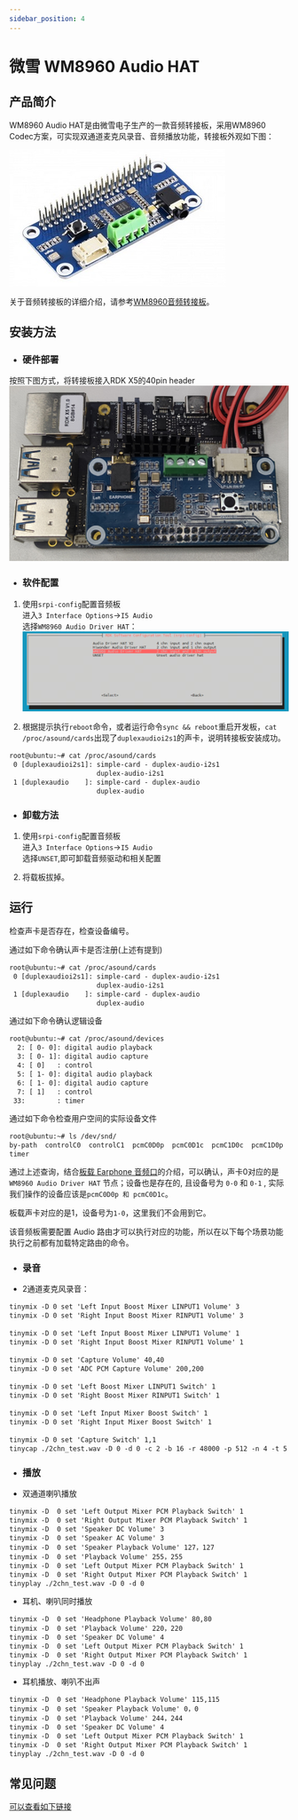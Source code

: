 ```yaml
---
sidebar_position: 4
---
```


# 微雪 WM8960 Audio HAT

## 产品简介
WM8960 Audio HAT是由微雪电子生产的一款音频转接板，采用WM8960 Codec方案，可实现双通道麦克风录音、音频播放功能，转接板外观如下图：

![image-audio-wm8960](../../../../static/img/03_Basic_Application/02_audio/image/image-audio-wm8960.jpg)

关于音频转接板的详细介绍，请参考[WM8960音频转接板](https://www.waveshare.net/wiki/WM8960_Audio_HAT)。
## 安装方法

- ### 硬件部署

按照下图方式，将转接板接入RDK X5的40pin header  
![image-wm8960-audio-hat-rkd-x5-setup-2](../../../../static/img/03_Basic_Application/02_audio/image/image-wm8960-audio-hat-rkd-x5-setup-2.png)

- ### 软件配置

1. 使用`srpi-config`配置音频板  
进入`3 Interface Options`->`I5 Audio`  
选择`WM8960 Audio Driver HAT`：
![image-audio-codec-select-wm8960-hat-rdkx5](../../../../static/img/03_Basic_Application/02_audio/image/image-audio-codec-select-wm8960-hat-rdkx5.png)  


2. 根据提示执行`reboot`命令，或者运行命令`sync && reboot`重启开发板，`cat /proc/asound/cards`出现了`duplexaudioi2s1`的声卡，说明转接板安装成功。

```shell
root@ubuntu:~# cat /proc/asound/cards 
 0 [duplexaudioi2s1]: simple-card - duplex-audio-i2s1
                      duplex-audio-i2s1
 1 [duplexaudio    ]: simple-card - duplex-audio
                      duplex-audio
```

- ### 卸载方法
1. 使用`srpi-config`配置音频板   
进入`3 Interface Options`->`I5 Audio`  
选择`UNSET`,即可卸载音频驱动和相关配置

2. 将载板拔掉。

## 运行
检查声卡是否存在，检查设备编号。

通过如下命令确认声卡是否注册(上述有提到)
```shell
root@ubuntu:~# cat /proc/asound/cards 
 0 [duplexaudioi2s1]: simple-card - duplex-audio-i2s1
                      duplex-audio-i2s1
 1 [duplexaudio    ]: simple-card - duplex-audio
                      duplex-audio
```

通过如下命令确认逻辑设备
```shell
root@ubuntu:~# cat /proc/asound/devices
  2: [ 0- 0]: digital audio playback
  3: [ 0- 1]: digital audio capture
  4: [ 0]   : control
  5: [ 1- 0]: digital audio playback
  6: [ 1- 0]: digital audio capture
  7: [ 1]   : control
 33:        : timer
```

通过如下命令检查用户空间的实际设备文件
```shell
root@ubuntu:~# ls /dev/snd/
by-path  controlC0  controlC1  pcmC0D0p  pcmC0D1c  pcmC1D0c  pcmC1D0p  timer
```
通过上述查询，结合[板载 Earphone 音频口](in_board_es8326.md#运行)的介绍，可以确认，声卡0对应的是 `WM8960 Audio Driver HAT` 节点；设备也是存在的, 且设备号为 `0-0` 和 `0-1` , 实际我们操作的设备应该是`pcmC0D0p 和 pcmC0D1c`。

板载声卡对应的是1，设备号为`1-0`，这里我们不会用到它。

该音频板需要配置 Audio 路由才可以执行对应的功能，所以在以下每个场景功能执行之前都有加载特定路由的命令。

- ### 录音
- 2通道麦克风录音：

```
tinymix -D 0 set 'Left Input Boost Mixer LINPUT1 Volume' 3
tinymix -D 0 set 'Right Input Boost Mixer RINPUT1 Volume' 3

tinymix -D 0 set 'Left Input Boost Mixer LINPUT1 Volume' 1
tinymix -D 0 set 'Right Input Boost Mixer RINPUT1 Volume' 1

tinymix -D 0 set 'Capture Volume' 40,40
tinymix -D 0 set 'ADC PCM Capture Volume' 200,200

tinymix -D 0 set 'Left Boost Mixer LINPUT1 Switch' 1
tinymix -D 0 set 'Right Boost Mixer RINPUT1 Switch' 1

tinymix -D 0 set 'Left Input Mixer Boost Switch' 1
tinymix -D 0 set 'Right Input Mixer Boost Switch' 1

tinymix -D 0 set 'Capture Switch' 1,1
tinycap ./2chn_test.wav -D 0 -d 0 -c 2 -b 16 -r 48000 -p 512 -n 4 -t 5
```

- ### 播放

- 双通道喇叭播放

```
tinymix -D  0 set 'Left Output Mixer PCM Playback Switch' 1
tinymix -D  0 set 'Right Output Mixer PCM Playback Switch' 1
tinymix -D  0 set 'Speaker DC Volume' 3
tinymix -D  0 set 'Speaker AC Volume' 3
tinymix -D  0 set 'Speaker Playback Volume' 127，127
tinymix -D  0 set 'Playback Volume' 255，255
tinymix -D  0 set 'Left Output Mixer PCM Playback Switch' 1
tinymix -D  0 set 'Right Output Mixer PCM Playback Switch' 1
tinyplay ./2chn_test.wav -D 0 -d 0
```


- 耳机、喇叭同时播放
```
tinymix -D  0 set 'Headphone Playback Volume' 80,80
tinymix -D  0 set 'Playback Volume' 220，220
tinymix -D  0 set 'Speaker DC Volume' 4
tinymix -D  0 set 'Left Output Mixer PCM Playback Switch' 1
tinymix -D  0 set 'Right Output Mixer PCM Playback Switch' 1
tinyplay ./2chn_test.wav -D 0 -d 0
```

- 耳机播放、喇叭不出声
```
tinymix -D  0 set 'Headphone Playback Volume' 115,115
tinymix -D  0 set 'Speaker Playback Volume' 0，0
tinymix -D  0 set 'Playback Volume' 244，244
tinymix -D  0 set 'Speaker DC Volume' 4
tinymix -D  0 set 'Left Output Mixer PCM Playback Switch' 1
tinymix -D  0 set 'Right Output Mixer PCM Playback Switch' 1
tinyplay ./2chn_test.wav -D 0 -d 0
```


## 常见问题
[可以查看如下链接](../../../08_FAQ/04_multimedia.md#audio-常见问题)